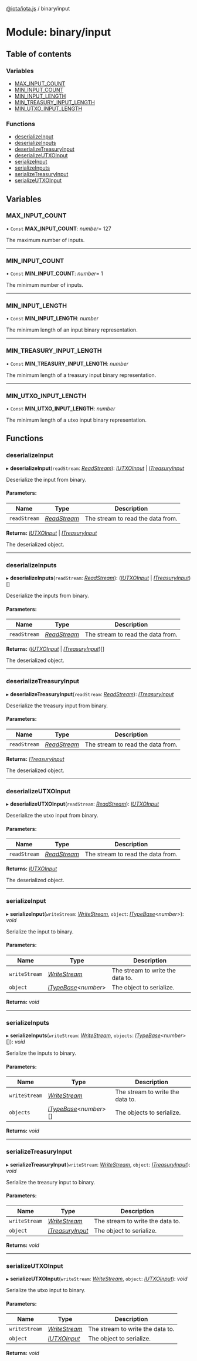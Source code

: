 [@iota/iota.js](../README.md) / binary/input

# Module: binary/input

## Table of contents

### Variables

- [MAX\_INPUT\_COUNT](binary_input.md#max_input_count)
- [MIN\_INPUT\_COUNT](binary_input.md#min_input_count)
- [MIN\_INPUT\_LENGTH](binary_input.md#min_input_length)
- [MIN\_TREASURY\_INPUT\_LENGTH](binary_input.md#min_treasury_input_length)
- [MIN\_UTXO\_INPUT\_LENGTH](binary_input.md#min_utxo_input_length)

### Functions

- [deserializeInput](binary_input.md#deserializeinput)
- [deserializeInputs](binary_input.md#deserializeinputs)
- [deserializeTreasuryInput](binary_input.md#deserializetreasuryinput)
- [deserializeUTXOInput](binary_input.md#deserializeutxoinput)
- [serializeInput](binary_input.md#serializeinput)
- [serializeInputs](binary_input.md#serializeinputs)
- [serializeTreasuryInput](binary_input.md#serializetreasuryinput)
- [serializeUTXOInput](binary_input.md#serializeutxoinput)

## Variables

### MAX\_INPUT\_COUNT

• `Const` **MAX\_INPUT\_COUNT**: *number*= 127

The maximum number of inputs.

___

### MIN\_INPUT\_COUNT

• `Const` **MIN\_INPUT\_COUNT**: *number*= 1

The minimum number of inputs.

___

### MIN\_INPUT\_LENGTH

• `Const` **MIN\_INPUT\_LENGTH**: *number*

The minimum length of an input binary representation.

___

### MIN\_TREASURY\_INPUT\_LENGTH

• `Const` **MIN\_TREASURY\_INPUT\_LENGTH**: *number*

The minimum length of a treasury input binary representation.

___

### MIN\_UTXO\_INPUT\_LENGTH

• `Const` **MIN\_UTXO\_INPUT\_LENGTH**: *number*

The minimum length of a utxo input binary representation.

## Functions

### deserializeInput

▸ **deserializeInput**(`readStream`: [*ReadStream*](../classes/utils/readstream.readstream.md)): [*IUTXOInput*](../interfaces/models/iutxoinput.iutxoinput.md) \| [*ITreasuryInput*](../interfaces/models/itreasuryinput.itreasuryinput.md)

Deserialize the input from binary.

#### Parameters:

Name | Type | Description |
------ | ------ | ------ |
`readStream` | [*ReadStream*](../classes/utils/readstream.readstream.md) | The stream to read the data from.   |

**Returns:** [*IUTXOInput*](../interfaces/models/iutxoinput.iutxoinput.md) \| [*ITreasuryInput*](../interfaces/models/itreasuryinput.itreasuryinput.md)

The deserialized object.

___

### deserializeInputs

▸ **deserializeInputs**(`readStream`: [*ReadStream*](../classes/utils/readstream.readstream.md)): ([*IUTXOInput*](../interfaces/models/iutxoinput.iutxoinput.md) \| [*ITreasuryInput*](../interfaces/models/itreasuryinput.itreasuryinput.md))[]

Deserialize the inputs from binary.

#### Parameters:

Name | Type | Description |
------ | ------ | ------ |
`readStream` | [*ReadStream*](../classes/utils/readstream.readstream.md) | The stream to read the data from.   |

**Returns:** ([*IUTXOInput*](../interfaces/models/iutxoinput.iutxoinput.md) \| [*ITreasuryInput*](../interfaces/models/itreasuryinput.itreasuryinput.md))[]

The deserialized object.

___

### deserializeTreasuryInput

▸ **deserializeTreasuryInput**(`readStream`: [*ReadStream*](../classes/utils/readstream.readstream.md)): [*ITreasuryInput*](../interfaces/models/itreasuryinput.itreasuryinput.md)

Deserialize the treasury input from binary.

#### Parameters:

Name | Type | Description |
------ | ------ | ------ |
`readStream` | [*ReadStream*](../classes/utils/readstream.readstream.md) | The stream to read the data from.   |

**Returns:** [*ITreasuryInput*](../interfaces/models/itreasuryinput.itreasuryinput.md)

The deserialized object.

___

### deserializeUTXOInput

▸ **deserializeUTXOInput**(`readStream`: [*ReadStream*](../classes/utils/readstream.readstream.md)): [*IUTXOInput*](../interfaces/models/iutxoinput.iutxoinput.md)

Deserialize the utxo input from binary.

#### Parameters:

Name | Type | Description |
------ | ------ | ------ |
`readStream` | [*ReadStream*](../classes/utils/readstream.readstream.md) | The stream to read the data from.   |

**Returns:** [*IUTXOInput*](../interfaces/models/iutxoinput.iutxoinput.md)

The deserialized object.

___

### serializeInput

▸ **serializeInput**(`writeStream`: [*WriteStream*](../classes/utils/writestream.writestream.md), `object`: [*ITypeBase*](../interfaces/models/itypebase.itypebase.md)<*number*\>): *void*

Serialize the input to binary.

#### Parameters:

Name | Type | Description |
------ | ------ | ------ |
`writeStream` | [*WriteStream*](../classes/utils/writestream.writestream.md) | The stream to write the data to.   |
`object` | [*ITypeBase*](../interfaces/models/itypebase.itypebase.md)<*number*\> | The object to serialize.    |

**Returns:** *void*

___

### serializeInputs

▸ **serializeInputs**(`writeStream`: [*WriteStream*](../classes/utils/writestream.writestream.md), `objects`: [*ITypeBase*](../interfaces/models/itypebase.itypebase.md)<*number*\>[]): *void*

Serialize the inputs to binary.

#### Parameters:

Name | Type | Description |
------ | ------ | ------ |
`writeStream` | [*WriteStream*](../classes/utils/writestream.writestream.md) | The stream to write the data to.   |
`objects` | [*ITypeBase*](../interfaces/models/itypebase.itypebase.md)<*number*\>[] | The objects to serialize.    |

**Returns:** *void*

___

### serializeTreasuryInput

▸ **serializeTreasuryInput**(`writeStream`: [*WriteStream*](../classes/utils/writestream.writestream.md), `object`: [*ITreasuryInput*](../interfaces/models/itreasuryinput.itreasuryinput.md)): *void*

Serialize the treasury input to binary.

#### Parameters:

Name | Type | Description |
------ | ------ | ------ |
`writeStream` | [*WriteStream*](../classes/utils/writestream.writestream.md) | The stream to write the data to.   |
`object` | [*ITreasuryInput*](../interfaces/models/itreasuryinput.itreasuryinput.md) | The object to serialize.    |

**Returns:** *void*

___

### serializeUTXOInput

▸ **serializeUTXOInput**(`writeStream`: [*WriteStream*](../classes/utils/writestream.writestream.md), `object`: [*IUTXOInput*](../interfaces/models/iutxoinput.iutxoinput.md)): *void*

Serialize the utxo input to binary.

#### Parameters:

Name | Type | Description |
------ | ------ | ------ |
`writeStream` | [*WriteStream*](../classes/utils/writestream.writestream.md) | The stream to write the data to.   |
`object` | [*IUTXOInput*](../interfaces/models/iutxoinput.iutxoinput.md) | The object to serialize.    |

**Returns:** *void*
